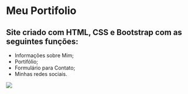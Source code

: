 # Meu Portifolio

## Site criado com HTML, CSS e Bootstrap com as seguintes funções:

* Informações sobre Mim;
* Portifólio;
* Formulário para Contato;
* Minhas redes sociais.

<img src='/img/portfolio.png'>


